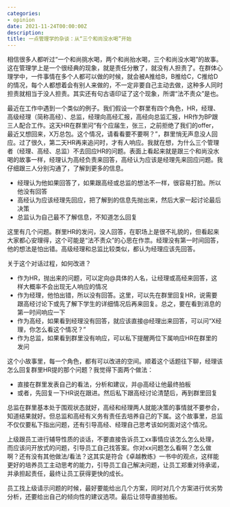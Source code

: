 ```yaml
---
categories:
- opinion
date: 2021-11-24T00:00:00Z
description: 
title: 一点管理学的杂谈：从“三个和尚没水喝”开始
---
```


相信很多人都听过“一个和尚挑水喝，两个和尚抬水喝，三个和尚没水喝”的故事。这在管理学上是一个很经典的现象，就是责任分散了，就没有人担责了。在群体心理学中，一件事情在多个人都可以做的时候，就会被A推给B，B推给C，C推给D的情况，每个人都想着会有别人来做的，不一定非要自己主动去做，这种多人同时担责就相当于没人担责。其实还有句古语印证了这个现象，所谓“法不责众”是也。

最近在工作中遇到一个类似的例子。我们假设一个群里有四个角色，HR，经理、高级经理（简称高经）、总监，经理向高经汇报，高经向总监汇报，HR作为BP跟三人配合工作。这天HR在群里问“有个应届生，张三，之前拒绝了我们的offer，最近又想回来，X万总包。这个情况，请看看要不要啊？”，群里悄无声息没人回应。过了很久，第二天HR再来追问时，才有人响应。我就在想，为什么三个管理者（经理、高经、总监）不去回应HR的问题。表面上看起来就是跟三个和尚没水喝的故事一样，经理认为高经负责来回答，高经认为应该是经理先来回应问题。我仔细跟三人分别沟通了，了解到更多的信息。
     
- 经理认为他如果回答了，如果跟高经或总监的想法不一样，很容易打脸。所以他没有回答
- 高经认为应该经理先回应，把了解到的信息先抛出来，然后大家一起讨论最后决策
- 总监认为自己最不了解信息，不知道怎么回复

这里有几个问题。群里HR的发问，没人回答，在职场上是很不礼貌的，但看起来大家都心安理得，这个可能是“法不责众”的心思在作祟。经理没有第一时间回答，他的想法是怕出错。高级经理和总监比较类似，都认为经理应该先回答。

关于这个对话过程，如何改进？

- 作为HR，抛出来的问题，可以定向@具体的人名，让经理或高经来回答，这样大概率不会出现无人响应的情况
- 作为经理，他怕出错，所以没有回答。这里，可以先在群里回复HR，说需要跟高经讨论下或先了解下学生的详细情况后再来回复。总之，要在看到消息的第一时间响应一下
- 作为高经，如果看到经理没有回答，就应该直接@经理出来回答，可以问“X经理，你怎么看这个情况？”
- 作为总监，如果看到群里没有响应，可以私下提醒两位下属响应HR在群里的发问

这个小故事里，每一个角色，都有可以改进的空间。顺着这个话题往下聊，经理该怎么回复群里HR提的那个问题？我觉得下面两个做法：

- 直接在群里发表自己的看法，分析和建议，并@高经让他最终拍板
- 或者，先回复一下HR说在跟进。然后私下跟高经讨论清楚后，再到群里回复

总监在群里基本处于围观状态就好，高经和经理两人就能决策的事情就不要参合，知道结果就好。但总监和高经有义务有责任去培养自己的下属。这个故事里，总监不仅仅要私下指出问题，还有引导高经、经理自己思考该如何面对这个情况。

上级跟员工进行辅导性质的谈话，不要直接告诉员工xx事情应该怎么怎么处理，而应该问开放式的问题，引导员工自己找答案。你对xx问题怎么看啊？怎么做啊？还有没有其他做法/看法？这其实是符合《卓越教练》一书中的观点，这样能更好的培养员工主动思考的能力，引导员工自己解决问题，让员工郑重对待承诺，并承担起责任，最终让员工获得更快的成长。

员工找上级请示问题的时候，最好要能给出几个方案，同时对几个方案进行优劣势分析，还要给出自己的倾向性的建议选项。最后让领导直接拍板。